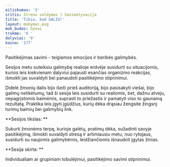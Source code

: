 ```yaml
---
eiliskumas: '3'
sritis: Streso valdymas | Savimotyvacija
title: 'Tikiu, kad GALIU!'
layout: mokymai.pug
mok_budas: Gyvai
trukme: '8 '
dalyviai: '9'
kaina: '177'
---
```

Pasitikėjimas savimi - teigiamos emocijos ir beribės galimybės.

Sesijos metu suteiksiu galimybę realioje erdvėje susidurti su situacijomis, kurios leis kiekvienam dalyviui pajausti esančias organizmo reakcijas, išmokti jas suvaldyti bei panaudoti pasitikėjimo stiprinimui.<!--more-->

Didelė žmonių dalis bijo išeiti prieš auditoriją, bijo pasisakyti viešai, bijo galimų netikėtumų, tad ši sesija leis susidurti su realiomis, bet, dažnu atveju, nepagrįstomis baimėmis, suprasti to priežastis ir pamatyti viso to gaunamą rezultatą. Praktika leis įgyti įgūdžius, kurių dėka drąsiau žengsite žingsnį turimų baimių bei galimybių link.

**Sesijos tikslas: **

Sukurti žmonėms terpę, kurioje galėtų, pratimų dėka, sužadinti savyje pasitikėjimą, išmokti suvaldyti stresą ir artimiausiu metu, nuo rytojaus, susidurti su naujomis galimybėmis, leidžiančiomis išnaudoti įgytas žinias.

**Sesija skirta: **

Individualiam ar grupiniam tobulėjimui, pasitikėjimo savimi stiprinimui.
